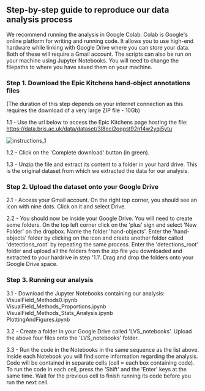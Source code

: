 ## Step-by-step guide to reproduce our data analysis process ##

We recommend running the analysis in Google Colab. Colab is Google's online platform for writing and running code. It allows you to use high-end hardware while linking with Google Drive where you can store your data. Both of these will require a Gmail account. The scripts can also be run on your machine using Jupyter Notebooks. You will need to change the filepaths to where you have saved them on your machine.

### Step 1. Download the Epic Kitchens hand-object annotations files ###
(The duration of this step depends on your internet connection as this requires the download of a very large ZIP file - 10Gb)

  1.1 - Use the url below to access the Epic Kitchens page hosting the file:
  https://data.bris.ac.uk/data/dataset/3l8eci2oqgst92n14w2yqi5ytu
  
  ![instructions_1](https://myoctocat.com/assets/images/base-octocat.svg)
  
  1.2 - Click on the 'Complete download' button (in green). 

  1.3 - Unzip the file and extract its content to a folder in your hard drive. This is the original dataset from which we extracted the data for our analysis.

### Step 2. Upload the dataset onto your Google Drive ###

  2.1 - Access your Gmail account. On the right top corner, you should see an icon with nine dots. Click on it and select Drive.

  2.2 - You should now be inside your Google Drive. You will need to create some folders. On the top left corner click on the 'plus' sign and select 'New Folder' on the dropbox. Name the folder 'hand-objects'. Enter the 'hand-objects' folder by clicking on the icon and create another folder called 'detections_root' by repeating the same process. Enter the 'detections_root' folder and upload all the folders from the zip file you downloaded and extracted to your hardrive in step '1.1'. Drag and drop the folders onto your Google Drive space.
  
### Step 3. Running our analysis ###

  3.1 - Download the Jupyter Notebooks containing our analysis:
     VisualField_Methods0.ipynb \
     VisualField_Methods_Proportions.ipynb \
     VisualField_Methods_Stats_Analysis.ipynb \
     PlottingAndFigures.ipynb 
     
  3.2 - Create a folder in your Google Drive called 'LVS_notebooks'. Upload the above four files onto the 'LVS_notebooks' folder. 
  
  3.3 - Run the code in the Notebooks in the same sequence as the list above. Inside each Notebook you will find some information regarding the analysis. Code will be contained in separate cells (cell = each box containing code). To run the code in each cell, press the 'Shift' and the 'Enter' keys at the same time. Wait for the previous cell to finish running its code before you run the next cell. 
